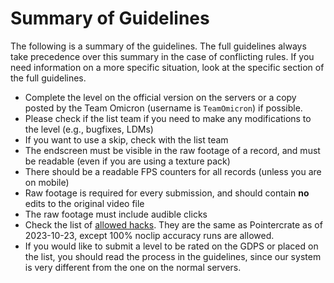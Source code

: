 # Summary of Guidelines

The following is a summary of the guidelines. The full guidelines always take precedence over this summary in the case of conflicting rules. If you need information on a more specific situation, look at the specific section of the full guidelines.

-   Complete the level on the official version on the servers or a copy posted by the Team Omicron (username is `TeamOmicron`) if possible.
-   Please check if the list team if you need to make any modifications to the level (e.g., bugfixes, LDMs)
-   If you want to use a skip, check with the list team
-   The endscreen must be visible in the raw footage of a record, and must be readable (even if you are using a texture pack)
-   There should be a readable FPS counters for all records (unless you are on mobile)
-   Raw footage is required for every submission, and should contain **no** edits to the original video file
-   The raw footage must include audible clicks
-   Check the list of [allowed hacks](https://docs.google.com/spreadsheets/d/1xEKmKd2CcACjHtl3ZK4wAzVFzSz9GbpqHPpHisW7498/edit?usp=sharing). They are the same as Pointercrate as of 2023-10-23, except 100% noclip accuracy runs are allowed.
-   If you would like to submit a level to be rated on the GDPS or placed on the list, you should read the process in the guidelines, since our system is very different from the one on the normal servers.
